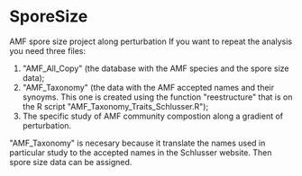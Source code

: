 # SporeSize
AMF spore size project along perturbation
If you want to repeat the analysis you need three files:
1. "AMF_All_Copy" (the database with the AMF species and the spore size data);
2. "AMF_Taxonomy" (the data with the AMF accepted names and their synoyms. This one is created using the function "reestructure" that is on the R script "AMF_Taxonomy_Traits_Schlusser.R"); 
3. The specific study of AMF community compostion along a gradient of perturbation. 

"AMF_Taxonomy" is necesary because it translate the names used in particular study to the accepted names in the Schlusser website. Then spore size data can be assigned.
